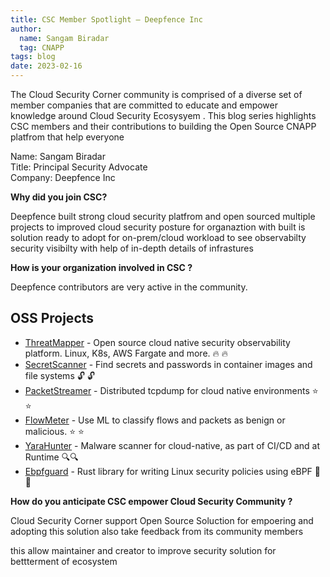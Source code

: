 ```yaml
---
title: CSC Member Spotlight – Deepfence Inc 
author:
  name: Sangam Biradar 
  tag: CNAPP
tags: blog
date: 2023-02-16
---
```


The Cloud Security Corner community is comprised of a diverse set of member companies that are committed to educate and empower knowledge around Cloud Security Ecosysyem . This blog series highlights CSC members and their contributions to building the Open Source CNAPP platfrom that help everyone 


Name: Sangam Biradar <br>
Title: Principal Security Advocate <br>
Company: Deepfence Inc <br>

**Why did you join CSC?**

Deepfence built strong cloud security platfrom and open sourced multiple projects to improved cloud security posture for organaztion with built is solution ready to adopt for on-prem/cloud workload to see observabilty security visibilty with help of in-depth details of infrastures  


**How is your organization involved in CSC ?**

Deepfence contributors are very active in the community. 

## OSS Projects
- [ThreatMapper](https://github.com/deepfence/ThreatMapper) -  Open source cloud native security observability platform. Linux, K8s, AWS Fargate and more. 🔥 🔥 <br>
- [SecretScanner](https://github.com/deepfence/SecretScanner)  - Find secrets and passwords in container images and file systems 🔓 🔓<br>
- [PacketStreamer](https://github.com/deepfence/PacketStreamer) - Distributed tcpdump for cloud native environments ⭐ ⭐ <br>
- [FlowMeter](https://github.com/deepfence/FlowMeter) -  Use ML to classify flows and packets as benign or malicious. ⭐ ⭐ <br>
- [YaraHunter](https://github.com/deepfence/YaraHunter) - Malware scanner for cloud-native, as part of CI/CD and at Runtime 🔍🔍 <br> 
- [Ebpfguard](https://github.com/deepfence/ebpfguard) - Rust library for writing Linux security policies using eBPF 🐝 🦀 <br>

**How do you anticipate CSC empower Cloud Security Community ?**

Cloud Security Corner support Open Source Soluction for empoering and adopting this solution also take feedback from its community members 

this allow maintainer and creator to improve security solution for bettterment of ecosystem 





